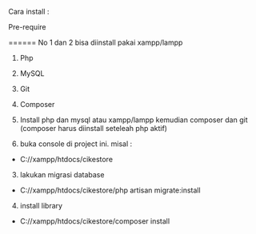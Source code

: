 Cara install :

Pre-require

====== No 1 dan 2 bisa diinstall pakai xampp/lampp
1. Php
2. MySQL
3. Git
4. Composer

1. Install php dan mysql atau xampp/lampp kemudian composer dan git
(composer harus diinstall seteleah php aktif)
2. buka console di project ini.
misal :
- C://xampp/htdocs/cikestore
3. lakukan migrasi database
- C://xampp/htdocs/cikestore/php artisan migrate:install
4. install library
- C://xampp/htdocs/cikestore/composer install
